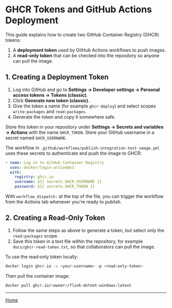 # GHCR Tokens and GitHub Actions Deployment

This guide explains how to create two GitHub Container Registry (GHCR) tokens:

1. A **deployment token** used by GitHub Actions workflows to push images.
2. A **read-only token** that can be checked into the repository so anyone can pull the image.

## 1. Creating a Deployment Token

1. Log into GitHub and go to **Settings → Developer settings → Personal access tokens → Tokens (classic)**.
2. Click **Generate new token (classic)**.
3. Give the token a name (for example `ghcr-deploy`) and select scopes `write:packages` and `read:packages`.
4. Generate the token and copy it somewhere safe.

Store this token in your repository under **Settings → Secrets and variables → Actions** with the name `GHCR_TOKEN`. Store your GitHub username in a secret named `GHCR_USERNAME`.

The workflow in `.github/workflows/publish-integration-test-image.yml` uses these secrets to authenticate and push the image to GHCR:

```yaml
- name: Log in to GitHub Container Registry
  uses: docker/login-action@v3
  with:
    registry: ghcr.io
    username: ${{ secrets.GHCR_USERNAME }}
    password: ${{ secrets.GHCR_TOKEN }}
```

With `workflow_dispatch:` at the top of the file, you can trigger the workflow from the Actions tab whenever you're ready to publish.

## 2. Creating a Read‑Only Token

1. Follow the same steps as above to generate a token, but select only the `read:packages` scope.
2. Save this token in a text file within the repository, for example `docs/ghcr-read-token.txt`, so that collaborators can pull the image.

To use the read‑only token locally:

```bash
docker login ghcr.io -u <your-username> -p <read-only-token>
```

Then pull the container image:

```bash
docker pull ghcr.io/<owner>/flink-dotnet-windows:latest
```

---
[Home](https://github.com/devstress/FLINK.NET/blob/main/docs/wiki/Wiki-Structure-Outline.md)
